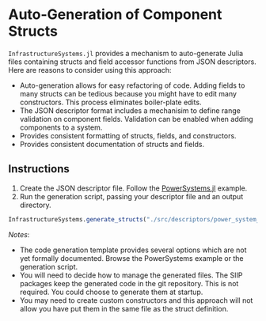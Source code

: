 # Auto-Generation of Component Structs

`InfrastructureSystems.jl` provides a mechanism to auto-generate Julia files
containing structs and field accessor functions from JSON descriptors. Here are
reasons to consider using this approach:

- Auto-generation allows for easy refactoring of code. Adding fields
  to many structs can be tedious because you might have to edit many
  constructors. This process eliminates boiler-plate edits.
- The JSON descriptor format includes a mechanisim to define range validation
  on component fields. Validation can be enabled when adding components to a
  system.
- Provides consistent formatting of structs, fields, and constructors.
- Provides consistent documentation of structs and fields.

## Instructions

1. Create the JSON descriptor file. Follow the
   [PowerSystems.jl](https://github.com/NREL-SIIP/PowerSystems.jl/blob/master/src/descriptors/power_system_structs.json)
   example.
2. Run the generation script, passing your descriptor file and an output
   directory.

```Julia
InfrastructureSystems.generate_structs("./src/descriptors/power_system_structs.json", "./src/models/generated")
```

*Notes*:

- The code generation template provides several options which are not yet
  formally documented. Browse the PowerSystems example or the generation script.
- You will need to decide how to manage the generated files. The SIIP packages keep the
  generated code in the git repository. This is not required.
  You could choose to generate them at startup.
- You may need to create custom constructors and this approach will not allow
  you have put them in the same file as the struct definition.
